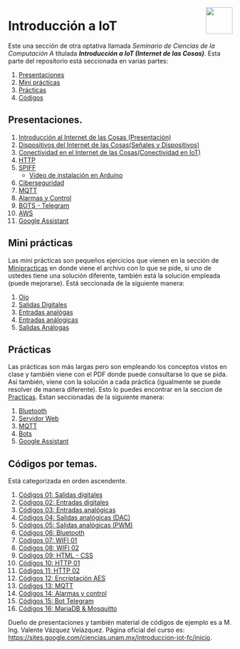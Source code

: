 <p align="right">
    <img src="https://www.actus.today/wp-content/uploads/2020/07/IoT_1@2x.png" width="60px" height="60px" align="right">
</p>

# Introducción a IoT

Este una sección de otra optativa llamada *Seminario de Ciencias de la Computación A* titulada ***Introducción a IoT (Internet de las Cosas)***. Esta parte del repositorio está seccionada en varias partes:

1. [Presentaciones](#presentaciones)
2. [Mini prácticas](#minipracticas)
3. [Prácticas](#prácticas)
4. [Códigos](#códigos-por-temas)

## Presentaciones.
1. [Introducción al Internet de las Cosas (Presentación)](https://prezi.com/view/SuXJykshTpRWr5ztCS1w/)
2. [Dispositivos del Internet de las Cosas(Señales y Dispositivos)](https://prezi.com/view/QR4xJOTalmijU8BeV2Uj/)
3. [Conectividad en el Internet de las Cosas(Conectividad en IoT)](https://prezi.com/view/0xfnZNzdLGLwQBaPnSc2/)
4. [HTTP](https://prezi.com/view/XcevakciDY6aPxQhI0aW/)
5. [SPIFF](https://prezi.com/view/ujag88EyEUemeX1UYqhs/)
    * [Video de instalación en Arduino](https://www.youtube.com/watch?v=3DvxJuN6Rag)
6. [Ciberseguridad](https://prezi.com/view/u6BXLkeo5ioOhT4NrLKG/)
7. [MQTT](https://prezi.com/view/cEorU0bzOpjaUQ7gFef0/)
8. [Alarmas y Control](https://prezi.com/view/fG35ZOTxyLBCaTHwhPBk/)
9. [BOTS - Telegram](https://prezi.com/view/H5qsz77ikD6dReYExde3/)
10. [AWS](https://prezi.com/view/9F7AzJBDYZhvEt4InOMI/?authuser=1)
11. [Google Assistant](https://prezi.com/view/gG2LPlu3jILdGXgdnYi9/?authuser=1)


## Mini prácticas

Las mini prácticas son pequeños ejercicios que vienen en la sección de [Minipracticas](/Minipracticas/) en donde viene el archivo con lo que se pide, si uno de ustedes tiene una solución diferente, también está la solución empleada (puede mejorarse). Está seccionada de la siguiente manera:

1. [Ojo](Minipracticas/MiniPractica1/)
2. [Salidas Digitales](Minipracticas/MiniPractica2/)
3. [Entradas analógas](Minipracticas/MiniPractica3/)
4. [Entradas análogicas](Minipracticas/MiniPractica4/)
5. [Salidas Análogas](Minipracticas/MiniPractica5/)



## Prácticas

Las prácticas son más largas pero son empleando los conceptos vistos en clase y también viene con el PDF donde puede consultarse lo que se pida. Así también, viene con la solución a cada práctica (igualmente se puede resolver de manera diferente). Esto lo puedes encontrar en la seccion de [Practicas](Practicas/). Estan seccionadas de la siguiente manera:

1. [Bluetooth](Practicas/Bluethooth/)
2. [Servidor Web](Practicas/Servidor%20Web/)
3. [MQTT](Practicas/MQTT/)
4. [Bots](Practicas/Bots/)
5. [Google Assistant](Practicas/GoogleAssistant/)


## Códigos por temas.
Está categorizada en orden ascendente.

1. [Códigos 01: Salidas digitales](Codigos/SalidasDigitales/)
2. [Códigos 02: Entradas digitales](Codigos/EntradasDigitales/)
3. [Códigos 03: Entradas analógicas](Codigos/EntradasAnalogicas/)
4. [Códigos 04: Salidas analógicas (DAC)](Codigos/SalidasAnalógicasDAC/)
5. [Códigos 05: Salidas analógicas (PWM)](Codigos/SalidasSalida(PWM)/)
6. [Códigos 06: Bluetooth](Codigos/Bluetooth/)
7. [Códigos 07: WIFI 01](Codigos/Wifi/01/)
8. [Códigos 08: WIFI 02](Codigos/Wifi/02/)
9. [Códigos 09: HTML - CSS](Codigos/HTMLCSSJS/)
10. [Códigos 10: HTTP 01](Codigos/HTTP/01/)
11. [Códigos 11: HTTP 02](Codigos/HTTP/02/)
12. [Códigos 12: Encriptación AES](Codigos/EncriptacionAES/)
13. [Códigos 13: MQTT](Codigos/MQTT/)
14. [Códigos 14: Alarmas y control](Codigos/AlarmasyControl/)
15. [Códigos 15: Bot Telegram](Codigos/BotTelegram/)
16. [Códigos 16: MariaDB & Mosquitto](Codigos/Database/)





Dueño de presentaciones y también material de códigos  de ejemplo es a M. Ing. Valente Vázquez Velázquez. Página oficial del curso es: https://sites.google.com/ciencias.unam.mx/introduccion-iot-fc/inicio.